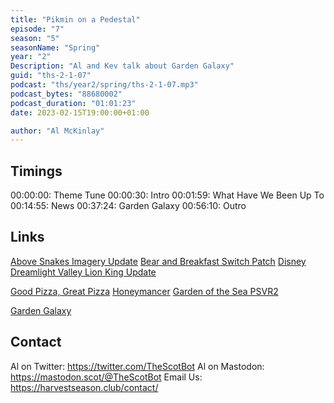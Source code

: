 ```yaml
---
title: "Pikmin on a Pedestal"
episode: "7"
season: "5"
seasonName: "Spring"
year: "2"
Description: "Al and Kev talk about Garden Galaxy"
guid: "ths-2-1-07"
podcast: "ths/year2/spring/ths-2-1-07.mp3"
podcast_bytes: "88680002"
podcast_duration: "01:01:23"
date: 2023-02-15T19:00:00+01:00

author: "Al McKinlay"
---
```


## Timings

00:00:00: Theme Tune
00:00:30: Intro
00:01:59: What Have We Been Up To
00:14:55: News
00:37:24: Garden Galaxy
00:56:10: Outro

## Links

[Above Snakes Imagery Update](https://store.steampowered.com/news/app/1589120/view/3668778987544540058)
[Bear and Breakfast Switch Patch](https://www.bear.game/patches/patch-170-switch)
[Disney Dreamlight Valley Lion King Update](https://disneydreamlightvalley.com/news/april-update-sneak-peek)

[Good Pizza, Great Pizza](https://store.steampowered.com/app/770810/Good_Pizza_Great_Pizza__Cooking_Simulator_Game/)
[Honeymancer](https://store.steampowered.com/app/2114330/Honeymancer/)
[Garden of the Sea PSVR2](https://twitter.com/PlayStation/status/1622943743413190657)

[Garden Galaxy](https://store.steampowered.com/app/1970460/Garden_Galaxy/)

## Contact

Al on Twitter: https://twitter.com/TheScotBot
Al on Mastodon: https://mastodon.scot/@TheScotBot
Email Us: https://harvestseason.club/contact/

